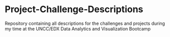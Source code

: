 # Project-Challenge-Descriptions
Repository containing all descriptions for the challenges and projects during my time at the UNCC/EDX Data Analytics and Visualization Bootcamp
